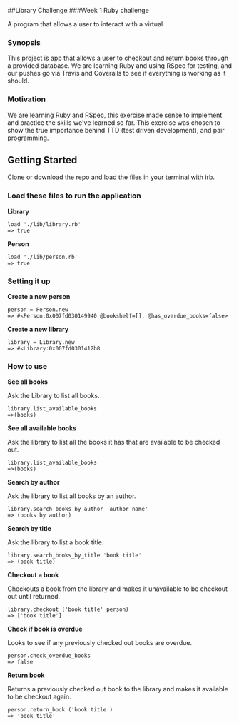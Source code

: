 ##Library Challenge
###Week 1 Ruby challenge

A program that allows a user to interact with a virtual
### Synopsis

This project is app that allows a user to checkout and return books through a provided database. We are learning Ruby and using RSpec for testing, and our pushes go via Travis and Coveralls to see if everything is working as it should.

### Motivation

We are learning Ruby and RSpec, this exercise made sense to implement and practice the skills we've learned so far. This exercise was chosen to show the true importance behind TTD (test driven development), and pair programming.

## Getting Started

Clone or download the repo and load the files in your terminal with irb.

### Load these files to run the application

**Library**

```irb
load './lib/library.rb'
=> true
```

**Person**

```irb
load './lib/person.rb'
=> true
```

### Setting it up

**Create a new person**

```irb
person = Person.new
=> #<Person:0x007fd030149940 @bookshelf=[], @has_overdue_books=false>
```

**Create a new library**

```irb
library = Library.new
=> #<Library:0x007fd0301412b8
```

### How to use

**See all books**

Ask the Library to list all books.

```irb
library.list_available_books
=>(books)
```

**See all available books**

Ask the library to list all the books it has that are available to be checked out.

```irb
library.list_available_books
=>(books)
```

**Search by author**

Ask the library to list all books by an author.

```irb
library.search_books_by_author 'author name'
=> (books by author)
```

**Search by title**

Ask the library to list a book title.

```irb
library.search_books_by_title 'book title'
=> (book title)
```
**Checkout a book**

Checkouts a book from the library and makes it unavailable to be checkout out until returned.

```irb
library.checkout ('book title' person)
=> ['book title']
```

**Check if book is overdue**

Looks to see if any previously checked out books are overdue.

```irb
person.check_overdue_books
=> false
```

**Return book**

Returns a previously checked out book to the library and makes it available to be checkout again.

```irb
person.return_book ('book title')
=> 'book title'
```
